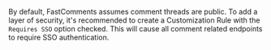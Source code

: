 By default, FastComments assumes comment threads are public. To add a layer of security, it's recommended to create a Customization Rule with the
`Requires SSO` option checked. This will cause all comment related endpoints to require SSO authentication.
